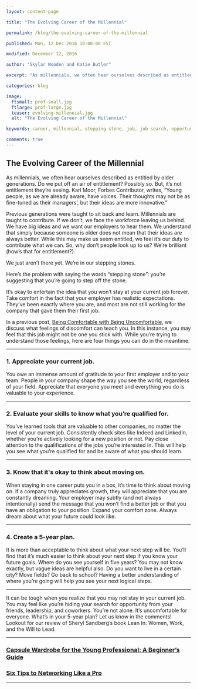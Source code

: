 ```yaml
---
layout: content-page

title: "The Evolving Career of the Millennial"

permalink: /blog/the-evolving-career-of-the-millennial

published: Mon, 12 Dec 2016 10:00:00 EST

modified: December 12, 2016

author: "Skylar Wooden and Katie Butler"

excerpt: "As millennials, we often hear ourselves described as entitled by older generations. Do we put off an air of entitlement? Possibly so. But, it’s not entitlement they’re seeing."

categories: blog

image:
  ftsmall: prof-small.jpg
  ftlarge: prof-large.jpg
  teaser: evolving-millennial.jpg
  alt: "The Evolving Career of the Millennial"

keywords: career, millennial, stepping stone, job, job search, opportunity

comments: true
---
```


## The Evolving Career of the Millennial

As millennials, we often hear ourselves described as entitled by older generations. Do we put off an air of entitlement? Possibly so. But, it’s not entitlement they’re seeing. Karl Moor, Forbes Contributor, writes, “Young people, as we are already aware, have voices. Their thoughts may not be as fine-tuned as their managers’, but their ideas are more innovative.” 

Previous generations were taught to sit back and learn. Millennials are taught to contribute. If we don’t, we face the workforce leaving us behind. We have big ideas and we want our employers to hear them. We understand that simply because someone is older does not mean that their ideas are always better. While this may make us seem entitled, we feel it’s our duty to contribute what we can. So, why don’t people look up to us? We’re brilliant (how’s that for entitlement?).

We just aren’t there yet. We’re in our stepping stones.  

Here’s the problem with saying the words “stepping stone”: you’re suggesting that you’re going to step off the stone.

It’s okay to entertain the idea that you won’t stay at your current job forever. Take comfort in the fact that your employer has realistic expectations. They’ve been exactly where you are, and most are not still working for the company that gave them their first job. 

In a previous post, [Being Comfortable with Being Uncomfortable](http://www.pareandflourish.com/personal-development/comfortable-being-uncomfortable/), we discuss what feelings of discomfort can teach you. In this instance, you may feel that this job might not be one you stick with. While you’re trying to understand those feelings, here are four things you can do in the meantime:

<hr class="secondary">

### 1. Appreciate your current job.

You owe an immense amount of gratitude to your first employer and to your team. People in your company shape the way you see the world, regardless of your field. Appreciate that everyone you meet and everything you do is valuable to your experience.  

<hr class="secondary">

### 2. Evaluate your skills to know what you’re qualified for.

You’ve learned tools that are valuable to other companies, no matter the level of your current job. Consistently check sites like Indeed and LinkedIn, whether you’re actively looking for a new position or not. Pay close attention to the qualifications of the jobs you’re interested in. This will help you see what you’re qualified for and be aware of what you should learn.

<hr class="secondary">

### 3. Know that it's okay to think about moving on.

When staying in one career puts you in a box, it’s time to think about moving on. If a company truly appreciates growth, they will appreciate that you are constantly dreaming. Your employer may subtly (and not always intentionally) send the message that you won’t find a better job or that you have an obligation to your position. Expand your comfort zone. Always dream about what your future could look like. 

<hr class="secondary">

### 4. Create a 5-year plan.

It is more than acceptable to think about what your next step will be. You’ll find that it’s much easier to think about your next step if you know your future goals. Where do you see yourself in five years? You may not know exactly, but vague ideas are helpful also. Do you want to live in a certain city? Move fields? Go back to school? Having a better understanding of where you’re going will help you see your next logical steps. 

<hr class="secondary">

It can be tough when you realize that you may not stay in your current job. You may feel like you’re hiding your search for opportunity from your friends, leadership, and coworkers. You’re not alone. It’s uncomfortable for everyone. What’s in your 5-year plan? Let us know in the comments! Lookout for our review of Sheryl Sandberg’s book Lean In: Women, Work, and the Will to Lead.

<hr class="primary">

<div class="row"> <!-- "pagination" -->
	<div class="col-xs-6 paginate">
		<a href="{{site.url}}/professional-development/capsule-wardrobe/">
			<div class="col-xs-12 arrow"><i class="fa fa-arrow-left" aria-hidden="true"></i></div>
			<div class="col-xs-12 text"><h3>Capsule Wardrobe for the Young Professional: A Beginner’s Guide</h3></div>		
		</a>
	</div>
	<div class="col-xs-6 paginate">
		<a href="{{site.url}}/professional-development/six-tips-networking-pro/">
			<div class="col-xs-12 arrow"><i class="fa fa-arrow-right" aria-hidden="true"></i></div>
			<div class="col-xs-12 text"><h3>Six Tips to Networking Like a Pro</h3></div>		
		</a>
	</div>
</div> <!-- close "pagination" -->

<hr class="primary">
